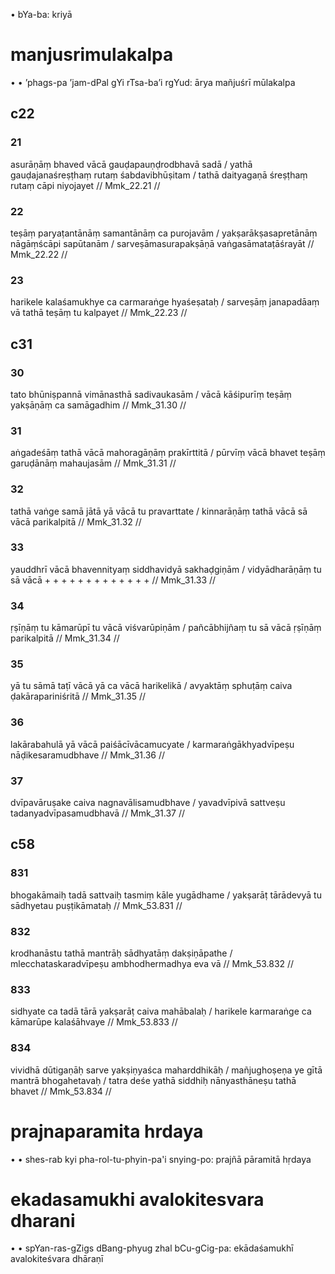 
• bYa-ba: kriyā
# manjusrimulakalpa
• • ’phags-pa ’jam-dPal gYi rTsa-ba’i rgYud: ārya mañjuśrī mūlakalpa
## c22
### 21
asurāṇāṃ bhaved vācā gauḍapauṇḍrodbhavā sadā /
yathā gauḍajanaśreṣṭhaṃ rutaṃ śabdavibhūṣitam /
tathā daityagaṇā śreṣṭhaṃ rutaṃ cāpi niyojayet // Mmk_22.21 //
### 22
teṣāṃ paryaṭantānāṃ samantānāṃ ca purojavām /
yakṣarākṣasapretānāṃ nāgāṃścāpi sapūtanām /
sarveṣāmasurapakṣāṇā vaṅgasāmataṭāśrayāt // Mmk_22.22 //
### 23
harikele kalaśamukhye ca carmaraṅge hyaśeṣataḥ /
sarveṣāṃ janapadāaṃ vā tathā teṣāṃ tu kalpayet // Mmk_22.23 //
## c31
### 30
tato bhūniṣpannā vimānasthā sadivaukasām /
vācā kāśipurīṃ teṣāṃ yakṣāṇāṃ ca samāgadhim // Mmk_31.30 //
### 31
aṅgadeśāṃ tathā vācā mahoragāṇāṃ prakīrttitā /
pūrvīṃ vācā bhavet teṣāṃ garuḍānāṃ mahaujasām // Mmk_31.31 //
### 32
tathā vaṅge samā jātā yā vācā tu pravarttate /
kinnarāṇāṃ tathā vācā sā vācā parikalpitā // Mmk_31.32 //
### 33
yauddhrī vācā bhavennityaṃ siddhavidyā sakhaḍgiṇām /
vidyādharāṇāṃ tu sā vācā + + + + + + + + + + + + + // Mmk_31.33 //
### 34
ṛṣīṇāṃ tu kāmarūpī tu vācā viśvarūpiṇām /
pañcābhijñaṃ tu sā vācā ṛṣīṇāṃ parikalpitā // Mmk_31.34 //
### 35
yā tu sāmā taṭī vācā yā ca vācā harikelikā /
avyaktāṃ sphuṭāṃ caiva ḍakārapariniśritā // Mmk_31.35 //
### 36
lakārabahulā yā vācā paiśācīvācamucyate /
karmaraṅgākhyadvīpeṣu nāḍikesaramudbhave // Mmk_31.36 //
### 37
dvīpavāruṣake caiva nagnavālisamudbhave /
yavadvīpivā sattveṣu tadanyadvīpasamudbhavā // Mmk_31.37 //
## c58
### 831
bhogakāmaiḥ tadā sattvaiḥ tasmiṃ kāle yugādhame /
yakṣarāṭ tārādevyā tu sādhyetau puṣṭikāmataḥ // Mmk_53.831 //
### 832
krodhanāstu tathā mantrāḥ sādhyatāṃ dakṣiṇāpathe /
mlecchataskaradvīpeṣu ambhodhermadhya eva vā // Mmk_53.832 //
### 833
sidhyate ca tadā tārā yakṣarāṭ caiva mahābalaḥ /
harikele karmaraṅge ca kāmarūpe kalaśāhvaye // Mmk_53.833 //
### 834
vividhā dūtigaṇāḥ sarve yakṣiṇyaśca maharddhikāḥ /
mañjughoṣeṇa ye gītā mantrā bhogahetavaḥ /
tatra deśe yathā siddhiḥ nānyasthāneṣu tathā bhavet // Mmk_53.834 //
# prajnaparamita hrdaya
• • shes-rab kyi pha-rol-tu-phyin-pa'i snying-po: prajñā pāramitā hṛdaya

# ekadasamukhi avalokitesvara dharani
• • spYan-ras-gZigs dBang-phyug zhal bCu-gCig-pa: ekādaśamukhī avalokiteśvara dhāraṇī